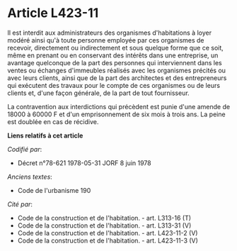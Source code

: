 # Article L423-11

Il est interdit aux administrateurs des organismes d'habitations à loyer modéré ainsi qu'à toute personne employée par ces
organismes de recevoir, directement ou indirectement et sous quelque forme que ce soit, même en prenant ou en conservant des
intérêts dans une entreprise, un avantage quelconque de la part des personnes qui interviennent dans les ventes ou échanges
d'immeubles réalisés avec les organismes précités ou avec leurs clients, ainsi que de la part des architectes et des
entrepreneurs qui exécutent des travaux pour le compte de ces organismes ou de leurs clients et, d'une façon générale, de la
part de tout fournisseur.

La contravention aux interdictions qui précèdent est punie d'une amende de 18000 à 60000 F et d'un emprisonnement de six mois
à trois ans. La peine est doublée en cas de récidive.

**Liens relatifs à cet article**

_Codifié par_:

  - Décret n°78-621 1978-05-31 JORF 8 juin 1978

_Anciens textes_:

  - Code de l'urbanisme 190

_Cité par_:

  - Code de la construction et de l'habitation. - art. L313-16 (T)
  - Code de la construction et de l'habitation. - art. L313-31 (V)
  - Code de la construction et de l'habitation. - art. L423-11-2 (V)
  - Code de la construction et de l'habitation. - art. L423-11-3 (V)
